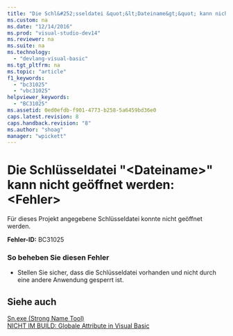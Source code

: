 ```yaml
---
title: "Die Schl&#252;sseldatei &quot;&lt;Dateiname&gt;&quot; kann nicht ge&#246;ffnet werden: &lt;Fehler&gt;"
ms.custom: na
ms.date: "12/14/2016"
ms.prod: "visual-studio-dev14"
ms.reviewer: na
ms.suite: na
ms.technology: 
  - "devlang-visual-basic"
ms.tgt_pltfrm: na
ms.topic: "article"
f1_keywords: 
  - "bc31025"
  - "vbc31025"
helpviewer_keywords: 
  - "BC31025"
ms.assetid: 0ed0efdb-f901-4773-b258-5a6459bd36e0
caps.latest.revision: 8
caps.handback.revision: "8"
ms.author: "shoag"
manager: "wpickett"
---
```

# Die Schl&#252;sseldatei &quot;&lt;Dateiname&gt;&quot; kann nicht ge&#246;ffnet werden: &lt;Fehler&gt;
Für dieses Projekt angegebene Schlüsseldatei konnte nicht geöffnet werden.  
  
 **Fehler\-ID:** BC31025  
  
### So beheben Sie diesen Fehler  
  
-   Stellen Sie sicher, dass die Schlüsseldatei vorhanden und nicht durch eine andere Anwendung gesperrt ist.  
  
## Siehe auch  
 [Sn.exe \(Strong Name Tool\)](../Topic/Sn.exe%20\(Strong%20Name%20Tool\).md)   
 [NICHT IM BUILD: Globale Attribute in Visual Basic](assetId:///253a32d8-1531-4504-b687-088554ab71d2)